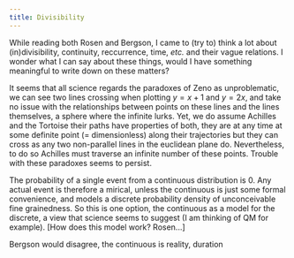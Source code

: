 ```yaml
---
title: Divisibility
---
```


While reading both Rosen and Bergson, I came to (try to) think a lot about
(in)divisibility, continuity, reccurrence, time, *etc.* and their vague
relations. I wonder what I can say about these things, would I have something
meaningful to write down on these matters?

It seems that all science regards the paradoxes of Zeno as unproblematic, 
we can see two lines crossing when plotting $y = x + 1$ and $y = 2x$, and 
take no issue with the relationships between points on these lines and 
the lines themselves, a sphere where the infinite lurks. Yet, we do assume
Achilles and the Tortoise their paths have properties of both, they are
at any time at some definite point (= dimensionless) along their trajectories 
but they can cross as any two non-parallel lines in the euclidean plane do.
Nevertheless, to do so Achilles must traverse an infinite number of these 
points. Trouble with these paradoxes seems to persist.

The probability of a single event from a continuous distribution is 0. Any
actual event is therefore a mirical, unless the continuous is just some formal
convenience, and models a discrete probability density of unconceivable fine
grainedness. So this is one option, the continuous as a model for the discrete,
a view that science seems to suggest (I am thinking of QM for example). [How
does this model work? Rosen...]

Bergson would disagree, the continuous is reality, duration
